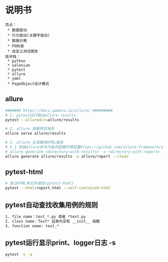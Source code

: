 # 说明书

```text
亮点：
 * 数据驱动
 * 行为驱动(关键字驱动)
 * 数据分离
 * PO封装
 * 自定义测试报告
技术栈：
 * python
 * selenium
 * pytest
 * allure
 * yaml
 * PageObject设计模式
```

## allure

```bash
####### https://docs.qameta.io/allure/ #########
# 1. pytest运行输出allure results
pytest --alluredir=allure/results

# 2. allure 查看预览报告
allure serve allure/results

# 3. allure 生成静态HTML报告
# 3.1 安装allure命令行版并配置环境变量https://github.com/allure-framework/allure2/releases
# allure generate <directory-with-results> -o <directory-with-report> --clean
allure generate allure/results -o allure/report --clean
```

## pytest-html

```bash
# 独立HTML单文件报告(pytest-html)
pytest --html=report.html --self-contained-html
```

## pytest自动查找收集用例的规则

```txt
1. file name：test_*.py 或者 *test.py
2. class name：Test* 且类内没有 __init__ 函数
3. function name: test_*
```

## pytest运行显示print、logger日志 -s

```bash
pytest -s -q
```
